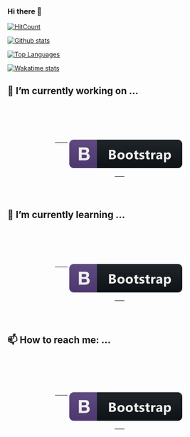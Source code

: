 ### Hi there 👋

[![HitCount](http://hits.dwyl.com/filimor/filimor.svg)](http://hits.dwyl.com/filimor/filimor)

[![Github stats](https://github-readme-stats.vercel.app/api?username=filimor&count_private=true&show_icons=true&include_all_commits=true&custom_title=What%20I've%20done)](https://github.com/filimor/github-readme-stats)

[![Top Languages](https://github-readme-stats.vercel.app/api/top-langs/?username=filimor&langs_count=10&layout=compact&custom_title=About%20what%20I've%20done)](https://github.com/filimor/github-readme-stats)

[![Wakatime stats](https://github-readme-stats.vercel.app/api/wakatime?username=filimor&custom_title=How%20much%20i've%20been%20doing)](https://github.com/filimor/github-readme-stats)

## 🔭 I’m currently working on ...

<code>
  <p align="center">
   <a href="#">
    <img src="https://github.com/MikeCodesDotNET/ColoredBadges/blob/master/svg/dev/frameworks/bootstrap.svg" alt="Bootstrap" style="vertical-align:top; margin:6px 4px">
   </a>
  </p>
</code>

## 🌱 I’m currently learning ...

<code>
  <p align="center">
   <a href="#">
    <img src="https://github.com/MikeCodesDotNET/ColoredBadges/blob/master/svg/dev/frameworks/bootstrap.svg" alt="Bootstrap" style="vertical-align:top; margin:6px 4px">
   </a>
  </p>
</code>

## 📫 How to reach me: ...

<code>
  <p align="center">
   <a href="#">
    <img src="https://github.com/MikeCodesDotNET/ColoredBadges/blob/master/svg/dev/frameworks/bootstrap.svg" alt="Bootstrap" style="vertical-align:top; margin:6px 4px">
   </a>
  </p>
</code>



<!--

- 👯 I’m looking to collaborate on ...
- 🤔 I’m looking for help with ...
- 💬 Ask me about ...
- 😄 Pronouns: ...
- ⚡ Fun fact: ...
-->
